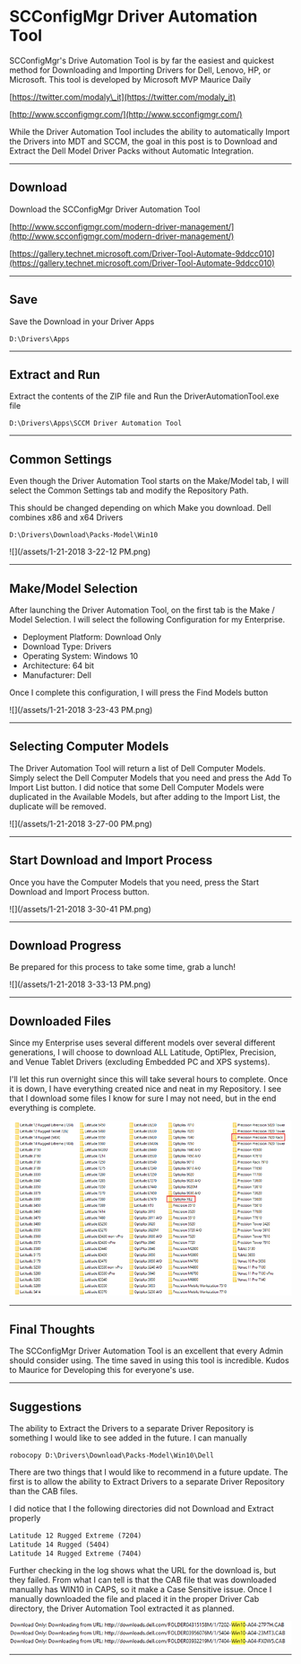 # SCConfigMgr Driver Automation Tool

SCConfigMgr's Drive Automation Tool is by far the easiest and quickest method for Downloading and Importing Drivers for Dell, Lenovo, HP, or Microsoft.  This tool is developed by Microsoft MVP Maurice Daily

[https://twitter.com/modaly\_it](https://twitter.com/modaly_it)

[http://www.scconfigmgr.com/](http://www.scconfigmgr.com/)

While the Driver Automation Tool includes the ability to automatically Import the Drivers into MDT and SCCM, the goal in this post is to Download and Extract the Dell Model Driver Packs without Automatic Integration.

---

## Download

Download the SCConfigMgr Driver Automation Tool

[http://www.scconfigmgr.com/modern-driver-management/](http://www.scconfigmgr.com/modern-driver-management/)

[https://gallery.technet.microsoft.com/Driver-Tool-Automate-9ddcc010](https://gallery.technet.microsoft.com/Driver-Tool-Automate-9ddcc010)

---

## Save

Save the Download in your Driver Apps

```
D:\Drivers\Apps
```

---

## Extract and Run

Extract the contents of the ZIP file and Run the DriverAutomationTool.exe file

```
D:\Drivers\Apps\SCCM Driver Automation Tool
```

---

## Common Settings

Even though the Driver Automation Tool starts on the Make/Model tab, I will select the Common Settings tab and modify the Repository Path.

This should be changed depending on which Make you download.  Dell combines x86 and x64 Drivers

```
D:\Drivers\Download\Packs-Model\Win10
```

![](/assets/1-21-2018 3-22-12 PM.png)

---

## Make/Model Selection

After launching the Driver Automation Tool, on the first tab is the Make / Model Selection.  I will select the following Configuration for my Enterprise.

* Deployment Platform: Download Only
* Download Type: Drivers
* Operating System: Windows 10
* Architecture: 64 bit
* Manufacturer: Dell

Once I complete this configuration, I will press the Find Models button

![](/assets/1-21-2018 3-23-43 PM.png)

---

## Selecting Computer Models

The Driver Automation Tool will return a list of Dell Computer Models.  Simply select the Dell Computer Models that you need and press the Add To Import List button.  I did notice that some Dell Computer Models were duplicated in the Available Models, but after adding to the Import List, the duplicate will be removed.

![](/assets/1-21-2018 3-27-00 PM.png)

---

## Start Download and Import Process

Once you have the Computer Models that you need, press the Start Download and Import Process button.

![](/assets/1-21-2018 3-30-41 PM.png)

---

## Download Progress

Be prepared for this process to take some time, grab a lunch!

![](/assets/1-21-2018 3-33-13 PM.png)

---

## Downloaded Files

Since my Enterprise uses several different models over several different generations, I will choose to download ALL Latitude, OptiPlex, Precision, and Venue Tablet Drivers \(excluding Embedded PC and XPS systems\).

I'll let this run overnight since this will take several hours to complete.  Once it is down, I have everything created nice and neat in my Repository.  I see that I download some files I know for sure I may not need, but in the end everything is complete.

![](/assets/2017-10-27_12-11-04.png)

---

## Final Thoughts

The SCConfigMgr Driver Automation Tool is an excellent that every Admin should consider using.  The time saved in using this tool is incredible.  Kudos to Maurice for Developing this for everyone's use.

---

## Suggestions

The ability to Extract the Drivers to a separate Driver Repository is something I would like to see added in the future.  I can manually 

```
robocopy D:\Drivers\Download\Packs-Model\Win10\Dell
```



There are two things that I would like to recommend in a future update.  The first is to allow the ability to Extract Drivers to a separate Driver Repository than the CAB files.

I did notice that I the following directories did not Download and Extract properly

```
Latitude 12 Rugged Extreme (7204)
Latitude 14 Rugged (5404)
Latitude 14 Rugged Extreme (7404)
```

Further checking in the log shows what the URL for the download is, but they failed.  From what I can tell is that the CAB file that was downloaded manually has WIN10 in CAPS, so it make a Case Sensitive issue.  Once I manually downloaded the file and placed it in the proper Driver Cab directory, the Driver Automation Tool extracted it as planned.

![](/assets/2017-10-27_12-16-11.png)

---



